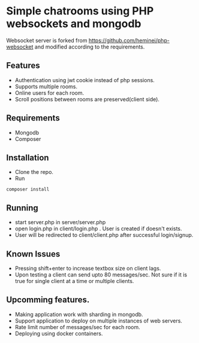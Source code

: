 # Simple chatrooms using PHP websockets and mongodb
Websocket server is forked from <a href="https://github.com/heminei/php-websocket">https://github.com/heminei/php-websocket</a> and modified according to the requirements.

## Features
- Authentication using jwt cookie instead of php sessions.
- Supports multiple rooms.
- Online users for each room.
- Scroll positions between rooms are preserved(client side).

## Requirements
- Mongodb
- Composer

## Installation
- Clone the repo.
- Run
```
composer install
```

## Running
- start server.php in server/server.php
- open login.php in client/login.php . User is created if doesn't exists.
- User will be redirected to client/client.php after successful login/signup.


## Known Issues
- Pressing shift+enter to increase textbox size on client lags.
- Upon testing a client can send upto 80 messages/sec. Not sure if it is true for single client at a time or multiple clients.


## Upcomming features.
- Making application work with sharding in mongodb.
- Support application to deploy on multiple instances of web servers.
- Rate limit number of messages/sec for each room.
- Deploying using docker containers.

